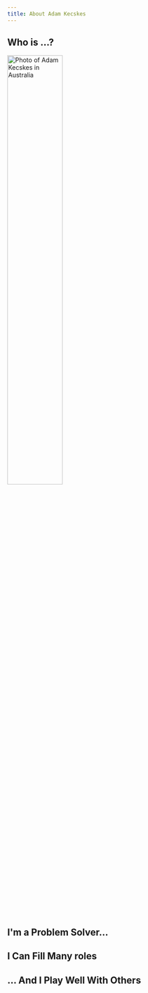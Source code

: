 ```yaml
---
title: About Adam Kecskes
---
```


## Who is ...?
<img src='./../static/img/mrs_mcquaries_chair_sydney_australia.jpg' alt="Photo of Adam Kecskes in Australia" width="50%"/>


## I'm a Problem Solver...



## I Can Fill Many roles


## ... And I Play Well With Others